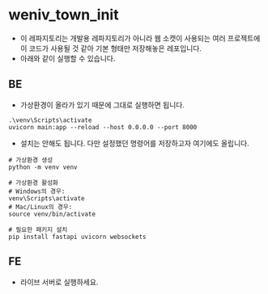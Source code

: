 # weniv_town_init
* 이 레파지토리는 개발용 레파지토리가 아니라 웹 소캣이 사용되는 여러 프로젝트에 이 코드가 사용될 것 같아 기본 형태만 저장해놓은 레포입니다.
* 아래와 같이 실행할 수 있습니다.

## BE
* 가상환경이 올라가 있기 때문에 그대로 실행하면 됩니다.
```
.\venv\Scripts\activate
uvicorn main:app --reload --host 0.0.0.0 --port 8000
```

* 설치는 안해도 됩니다. 다만 설정했던 명령어를 저장하고자 여기에도 올립니다.
```shell
# 가상환경 생성
python -m venv venv

# 가상환경 활성화
# Windows의 경우:
venv\Scripts\activate
# Mac/Linux의 경우:
source venv/bin/activate

# 필요한 패키지 설치
pip install fastapi uvicorn websockets
```

## FE
* 라이브 서버로 실행하세요.
